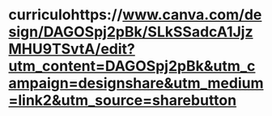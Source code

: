 # curriculohttps://www.canva.com/design/DAGOSpj2pBk/SLkSSadcA1JjzMHU9TSvtA/edit?utm_content=DAGOSpj2pBk&utm_campaign=designshare&utm_medium=link2&utm_source=sharebutton
